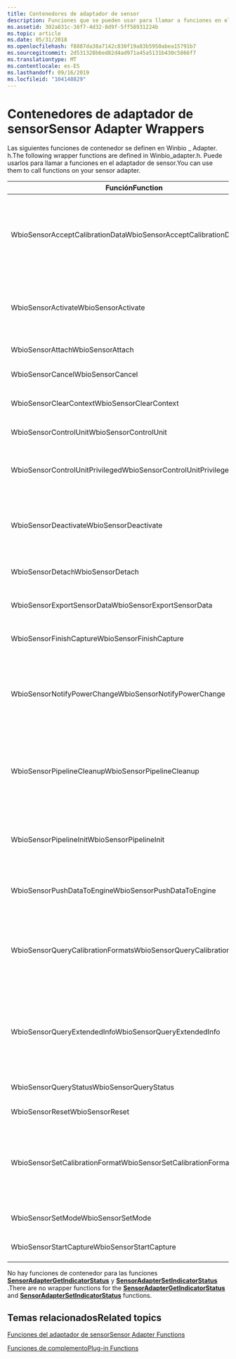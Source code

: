 ```yaml
---
title: Contenedores de adaptador de sensor
description: Funciones que se pueden usar para llamar a funciones en el adaptador de sensor. Estas funciones se definen en Winbio \_ Adapter. h.
ms.assetid: 302a831c-38f7-4d32-8d9f-5ff58931224b
ms.topic: article
ms.date: 05/31/2018
ms.openlocfilehash: f8887da38a7142c830f19a83b5950abea15791b7
ms.sourcegitcommit: 2d531328b6ed82d4ad971a45a5131b430c5866f7
ms.translationtype: MT
ms.contentlocale: es-ES
ms.lasthandoff: 09/16/2019
ms.locfileid: "104148829"
---
```

# <a name="sensor-adapter-wrappers"></a><span data-ttu-id="03259-104">Contenedores de adaptador de sensor</span><span class="sxs-lookup"><span data-stu-id="03259-104">Sensor Adapter Wrappers</span></span>

<span data-ttu-id="03259-105">Las siguientes funciones de contenedor se definen en Winbio \_ Adapter. h.</span><span class="sxs-lookup"><span data-stu-id="03259-105">The following wrapper functions are defined in Winbio\_adapter.h.</span></span> <span data-ttu-id="03259-106">Puede usarlos para llamar a funciones en el adaptador de sensor.</span><span class="sxs-lookup"><span data-stu-id="03259-106">You can use them to call functions on your sensor adapter.</span></span>



| <span data-ttu-id="03259-107">Función</span><span class="sxs-lookup"><span data-stu-id="03259-107">Function</span></span>                                     | <span data-ttu-id="03259-108">Descripción</span><span class="sxs-lookup"><span data-stu-id="03259-108">Description</span></span>                                                                                                                                                                               |
|----------------------------------------------|-------------------------------------------------------------------------------------------------------------------------------------------------------------------------------------------|
| <span data-ttu-id="03259-109">WbioSensorAcceptCalibrationData</span><span class="sxs-lookup"><span data-stu-id="03259-109">WbioSensorAcceptCalibrationData</span></span><br/>   | <span data-ttu-id="03259-110">Llama a la función [**SensorAdapterAcceptCalibrationData**](/windows/desktop/api/Winbio_adapter/nc-winbio_adapter-pibio_sensor_accept_calibration_data_fn) .</span><span class="sxs-lookup"><span data-stu-id="03259-110">Calls the [**SensorAdapterAcceptCalibrationData**](/windows/desktop/api/Winbio_adapter/nc-winbio_adapter-pibio_sensor_accept_calibration_data_fn) function.</span></span><br/> <span data-ttu-id="03259-111">Esta función contenedora se admite a partir de Windows 10.</span><span class="sxs-lookup"><span data-stu-id="03259-111">This wrapper function is supported starting in Windows 10.</span></span><br/>     |
| <span data-ttu-id="03259-112">WbioSensorActivate</span><span class="sxs-lookup"><span data-stu-id="03259-112">WbioSensorActivate</span></span><br/>                | <span data-ttu-id="03259-113">Llama a la función [**SensorAdapterActivate**](/windows/desktop/api/Winbio_adapter/nc-winbio_adapter-pibio_sensor_activate_fn) .</span><span class="sxs-lookup"><span data-stu-id="03259-113">Calls the [**SensorAdapterActivate**](/windows/desktop/api/Winbio_adapter/nc-winbio_adapter-pibio_sensor_activate_fn) function.</span></span><br/> <span data-ttu-id="03259-114">Esta función contenedora se admite a partir de Windows 10.</span><span class="sxs-lookup"><span data-stu-id="03259-114">This wrapper function is supported starting in Windows 10.</span></span><br/>                               |
| <span data-ttu-id="03259-115">WbioSensorAttach</span><span class="sxs-lookup"><span data-stu-id="03259-115">WbioSensorAttach</span></span><br/>                  | <span data-ttu-id="03259-116">Llama a la función [**SensorAdapterAttach**](/windows/desktop/api/Winbio_adapter/nc-winbio_adapter-pibio_sensor_attach_fn) .</span><span class="sxs-lookup"><span data-stu-id="03259-116">Calls the [**SensorAdapterAttach**](/windows/desktop/api/Winbio_adapter/nc-winbio_adapter-pibio_sensor_attach_fn) function.</span></span><br/>                                                                                                         |
| <span data-ttu-id="03259-117">WbioSensorCancel</span><span class="sxs-lookup"><span data-stu-id="03259-117">WbioSensorCancel</span></span><br/>                  | <span data-ttu-id="03259-118">Llama a la función [**SensorAdapterCancel**](/windows/desktop/api/Winbio_adapter/nc-winbio_adapter-pibio_sensor_cancel_fn) .</span><span class="sxs-lookup"><span data-stu-id="03259-118">Calls the [**SensorAdapterCancel**](/windows/desktop/api/Winbio_adapter/nc-winbio_adapter-pibio_sensor_cancel_fn) function.</span></span><br/>                                                                                                         |
| <span data-ttu-id="03259-119">WbioSensorClearContext</span><span class="sxs-lookup"><span data-stu-id="03259-119">WbioSensorClearContext</span></span><br/>            | <span data-ttu-id="03259-120">Llama a la función [**SensorAdapterClearContext**](/windows/desktop/api/Winbio_adapter/nc-winbio_adapter-pibio_sensor_clear_context_fn) .</span><span class="sxs-lookup"><span data-stu-id="03259-120">Calls the [**SensorAdapterClearContext**](/windows/desktop/api/Winbio_adapter/nc-winbio_adapter-pibio_sensor_clear_context_fn) function.</span></span><br/>                                                                                             |
| <span data-ttu-id="03259-121">WbioSensorControlUnit</span><span class="sxs-lookup"><span data-stu-id="03259-121">WbioSensorControlUnit</span></span><br/>             | <span data-ttu-id="03259-122">Llama a la función [**SensorAdapterControlUnit**](/windows/desktop/api/Winbio_adapter/nc-winbio_adapter-pibio_sensor_control_unit_fn) .</span><span class="sxs-lookup"><span data-stu-id="03259-122">Calls the [**SensorAdapterControlUnit**](/windows/desktop/api/Winbio_adapter/nc-winbio_adapter-pibio_sensor_control_unit_fn) function.</span></span><br/>                                                                                               |
| <span data-ttu-id="03259-123">WbioSensorControlUnitPrivileged</span><span class="sxs-lookup"><span data-stu-id="03259-123">WbioSensorControlUnitPrivileged</span></span><br/>   | <span data-ttu-id="03259-124">Llama a la función [**SensorAdapterControlUnitPrivileged**](/windows/desktop/api/Winbio_adapter/nc-winbio_adapter-pibio_sensor_control_unit_privileged_fn) .</span><span class="sxs-lookup"><span data-stu-id="03259-124">Calls the [**SensorAdapterControlUnitPrivileged**](/windows/desktop/api/Winbio_adapter/nc-winbio_adapter-pibio_sensor_control_unit_privileged_fn) function.</span></span><br/>                                                                           |
| <span data-ttu-id="03259-125">WbioSensorDeactivate</span><span class="sxs-lookup"><span data-stu-id="03259-125">WbioSensorDeactivate</span></span><br/>              | <span data-ttu-id="03259-126">Llama a la función [**SensorAdapterDeactivate**](/windows/desktop/api/Winbio_adapter/nc-winbio_adapter-pibio_sensor_deactivate_fn) .</span><span class="sxs-lookup"><span data-stu-id="03259-126">Calls the [**SensorAdapterDeactivate**](/windows/desktop/api/Winbio_adapter/nc-winbio_adapter-pibio_sensor_deactivate_fn) function.</span></span><br/> <span data-ttu-id="03259-127">Esta función contenedora se admite a partir de Windows 10.</span><span class="sxs-lookup"><span data-stu-id="03259-127">This wrapper function is supported starting in Windows 10.</span></span><br/>                           |
| <span data-ttu-id="03259-128">WbioSensorDetach</span><span class="sxs-lookup"><span data-stu-id="03259-128">WbioSensorDetach</span></span><br/>                  | <span data-ttu-id="03259-129">Llama a la función [**SensorAdapterDetach**](/windows/desktop/api/Winbio_adapter/nc-winbio_adapter-pibio_sensor_detach_fn) .</span><span class="sxs-lookup"><span data-stu-id="03259-129">Calls the [**SensorAdapterDetach**](/windows/desktop/api/Winbio_adapter/nc-winbio_adapter-pibio_sensor_detach_fn) function.</span></span><br/>                                                                                                         |
| <span data-ttu-id="03259-130">WbioSensorExportSensorData</span><span class="sxs-lookup"><span data-stu-id="03259-130">WbioSensorExportSensorData</span></span><br/>        | <span data-ttu-id="03259-131">Llama a la función [**SensorAdapterExportSensorData**](/windows/desktop/api/Winbio_adapter/nc-winbio_adapter-pibio_sensor_export_sensor_data_fn) .</span><span class="sxs-lookup"><span data-stu-id="03259-131">Calls the [**SensorAdapterExportSensorData**](/windows/desktop/api/Winbio_adapter/nc-winbio_adapter-pibio_sensor_export_sensor_data_fn) function.</span></span><br/>                                                                                     |
| <span data-ttu-id="03259-132">WbioSensorFinishCapture</span><span class="sxs-lookup"><span data-stu-id="03259-132">WbioSensorFinishCapture</span></span><br/>           | <span data-ttu-id="03259-133">Llama a la función [**SensorAdapterFinishCapture**](/windows/desktop/api/Winbio_adapter/nc-winbio_adapter-pibio_sensor_finish_capture_fn) .</span><span class="sxs-lookup"><span data-stu-id="03259-133">Calls the [**SensorAdapterFinishCapture**](/windows/desktop/api/Winbio_adapter/nc-winbio_adapter-pibio_sensor_finish_capture_fn) function.</span></span><br/>                                                                                           |
| <span data-ttu-id="03259-134">WbioSensorNotifyPowerChange</span><span class="sxs-lookup"><span data-stu-id="03259-134">WbioSensorNotifyPowerChange</span></span><br/>       | <span data-ttu-id="03259-135">Llama a la función [**SensorAdapterNotifyPowerChange**](/windows/desktop/api/Winbio_adapter/nc-winbio_adapter-pibio_sensor_notify_power_change_fn) .</span><span class="sxs-lookup"><span data-stu-id="03259-135">Calls the [**SensorAdapterNotifyPowerChange**](/windows/desktop/api/Winbio_adapter/nc-winbio_adapter-pibio_sensor_notify_power_change_fn) function.</span></span><br/> <span data-ttu-id="03259-136">Esta función contenedora se admite a partir de Windows 8.</span><span class="sxs-lookup"><span data-stu-id="03259-136">This wrapper function is supported starting in Windows 8.</span></span><br/>              |
| <span data-ttu-id="03259-137">WbioSensorPipelineCleanup</span><span class="sxs-lookup"><span data-stu-id="03259-137">WbioSensorPipelineCleanup</span></span><br/>         | <span data-ttu-id="03259-138">Llama a la función [**SensorAdapterPipelineCleanup**](/windows/desktop/api/Winbio_adapter/nc-winbio_adapter-pibio_sensor_pipeline_cleanup_fn) .</span><span class="sxs-lookup"><span data-stu-id="03259-138">Calls the [**SensorAdapterPipelineCleanup**](/windows/desktop/api/Winbio_adapter/nc-winbio_adapter-pibio_sensor_pipeline_cleanup_fn) function.</span></span><br/> <span data-ttu-id="03259-139">Esta función contenedora se admite a partir de Windows 10.</span><span class="sxs-lookup"><span data-stu-id="03259-139">This wrapper function is supported starting in Windows 10.</span></span><br/>                 |
| <span data-ttu-id="03259-140">WbioSensorPipelineInit</span><span class="sxs-lookup"><span data-stu-id="03259-140">WbioSensorPipelineInit</span></span><br/>            | <span data-ttu-id="03259-141">Llama a la función [**SensorAdapterPipelineInit**](/windows/desktop/api/Winbio_adapter/nc-winbio_adapter-pibio_sensor_pipeline_init_fn) .</span><span class="sxs-lookup"><span data-stu-id="03259-141">Calls the [**SensorAdapterPipelineInit**](/windows/desktop/api/Winbio_adapter/nc-winbio_adapter-pibio_sensor_pipeline_init_fn) function.</span></span><br/> <span data-ttu-id="03259-142">Esta función contenedora se admite a partir de Windows 10.</span><span class="sxs-lookup"><span data-stu-id="03259-142">This wrapper function is supported starting in Windows 10.</span></span><br/>                       |
| <span data-ttu-id="03259-143">WbioSensorPushDataToEngine</span><span class="sxs-lookup"><span data-stu-id="03259-143">WbioSensorPushDataToEngine</span></span><br/>        | <span data-ttu-id="03259-144">Llama a la función [**SensorAdapterPushDataToEngine**](/windows/desktop/api/Winbio_adapter/nc-winbio_adapter-pibio_sensor_push_data_to_engine_fn) .</span><span class="sxs-lookup"><span data-stu-id="03259-144">Calls the [**SensorAdapterPushDataToEngine**](/windows/desktop/api/Winbio_adapter/nc-winbio_adapter-pibio_sensor_push_data_to_engine_fn) function.</span></span><br/>                                                                                     |
| <span data-ttu-id="03259-145">WbioSensorQueryCalibrationFormats</span><span class="sxs-lookup"><span data-stu-id="03259-145">WbioSensorQueryCalibrationFormats</span></span><br/> | <span data-ttu-id="03259-146">Llama a la función [**SensorAdapterQueryCalibrationFormats**](/windows/desktop/api/Winbio_adapter/nc-winbio_adapter-pibio_sensor_query_calibration_formats_fn) .</span><span class="sxs-lookup"><span data-stu-id="03259-146">Calls the [**SensorAdapterQueryCalibrationFormats**](/windows/desktop/api/Winbio_adapter/nc-winbio_adapter-pibio_sensor_query_calibration_formats_fn) function.</span></span><br/> <span data-ttu-id="03259-147">Esta función contenedora se admite a partir de Windows 10.</span><span class="sxs-lookup"><span data-stu-id="03259-147">This wrapper function is supported starting in Windows 10.</span></span><br/> |
| <span data-ttu-id="03259-148">WbioSensorQueryExtendedInfo</span><span class="sxs-lookup"><span data-stu-id="03259-148">WbioSensorQueryExtendedInfo</span></span><br/>       | <span data-ttu-id="03259-149">Llama a la función [**SensorAdapterQueryExtendedInfo**](/windows/desktop/api/Winbio_adapter/nc-winbio_adapter-pibio_sensor_query_extended_info_fn) .</span><span class="sxs-lookup"><span data-stu-id="03259-149">Calls the [**SensorAdapterQueryExtendedInfo**](/windows/desktop/api/Winbio_adapter/nc-winbio_adapter-pibio_sensor_query_extended_info_fn) function.</span></span><br/> <span data-ttu-id="03259-150">Esta función contenedora se admite a partir de Windows 10.</span><span class="sxs-lookup"><span data-stu-id="03259-150">This wrapper function is supported starting in Windows 10.</span></span><br/>             |
| <span data-ttu-id="03259-151">WbioSensorQueryStatus</span><span class="sxs-lookup"><span data-stu-id="03259-151">WbioSensorQueryStatus</span></span><br/>             | <span data-ttu-id="03259-152">Llama a la función [**SensorAdapterQueryStatus**](/windows/desktop/api/Winbio_adapter/nc-winbio_adapter-pibio_sensor_query_status_fn) .</span><span class="sxs-lookup"><span data-stu-id="03259-152">Calls the [**SensorAdapterQueryStatus**](/windows/desktop/api/Winbio_adapter/nc-winbio_adapter-pibio_sensor_query_status_fn) function.</span></span><br/>                                                                                               |
| <span data-ttu-id="03259-153">WbioSensorReset</span><span class="sxs-lookup"><span data-stu-id="03259-153">WbioSensorReset</span></span><br/>                   | <span data-ttu-id="03259-154">Llama a la función [**SensorAdapterReset**](/windows/desktop/api/Winbio_adapter/nc-winbio_adapter-pibio_sensor_reset_fn) .</span><span class="sxs-lookup"><span data-stu-id="03259-154">Calls the [**SensorAdapterReset**](/windows/desktop/api/Winbio_adapter/nc-winbio_adapter-pibio_sensor_reset_fn) function.</span></span><br/>                                                                                                           |
| <span data-ttu-id="03259-155">WbioSensorSetCalibrationFormat</span><span class="sxs-lookup"><span data-stu-id="03259-155">WbioSensorSetCalibrationFormat</span></span><br/>    | <span data-ttu-id="03259-156">Llama a la función [**SensorAdapterSetCalibrationFormat**](/windows/desktop/api/Winbio_adapter/nc-winbio_adapter-pibio_sensor_set_calibration_format_fn) .</span><span class="sxs-lookup"><span data-stu-id="03259-156">Calls the [**SensorAdapterSetCalibrationFormat**](/windows/desktop/api/Winbio_adapter/nc-winbio_adapter-pibio_sensor_set_calibration_format_fn) function.</span></span><br/> <span data-ttu-id="03259-157">Esta función contenedora se admite a partir de Windows 10.</span><span class="sxs-lookup"><span data-stu-id="03259-157">This wrapper function is supported starting in Windows 10.</span></span><br/>       |
| <span data-ttu-id="03259-158">WbioSensorSetMode</span><span class="sxs-lookup"><span data-stu-id="03259-158">WbioSensorSetMode</span></span><br/>                 | <span data-ttu-id="03259-159">Llama a la función [**SensorAdapterSetMode**](/windows/desktop/api/Winbio_adapter/nc-winbio_adapter-pibio_sensor_set_mode_fn) .</span><span class="sxs-lookup"><span data-stu-id="03259-159">Calls the [**SensorAdapterSetMode**](/windows/desktop/api/Winbio_adapter/nc-winbio_adapter-pibio_sensor_set_mode_fn) function.</span></span><br/>                                                                                                       |
| <span data-ttu-id="03259-160">WbioSensorStartCapture</span><span class="sxs-lookup"><span data-stu-id="03259-160">WbioSensorStartCapture</span></span><br/>            | <span data-ttu-id="03259-161">Llama a la función [**SensorAdapterStartCapture**](/windows/desktop/api/Winbio_adapter/nc-winbio_adapter-pibio_sensor_start_capture_fn) .</span><span class="sxs-lookup"><span data-stu-id="03259-161">Calls the [**SensorAdapterStartCapture**](/windows/desktop/api/Winbio_adapter/nc-winbio_adapter-pibio_sensor_start_capture_fn) function.</span></span><br/>                                                                                             |



 

<span data-ttu-id="03259-162">No hay funciones de contenedor para las funciones [**SensorAdapterGetIndicatorStatus**](/windows/desktop/api/Winbio_adapter/nc-winbio_adapter-pibio_sensor_get_indicator_status_fn) y [**SensorAdapterSetIndicatorStatus**](/windows/desktop/api/Winbio_adapter/nc-winbio_adapter-pibio_sensor_set_indicator_status_fn) .</span><span class="sxs-lookup"><span data-stu-id="03259-162">There are no wrapper functions for the [**SensorAdapterGetIndicatorStatus**](/windows/desktop/api/Winbio_adapter/nc-winbio_adapter-pibio_sensor_get_indicator_status_fn) and [**SensorAdapterSetIndicatorStatus**](/windows/desktop/api/Winbio_adapter/nc-winbio_adapter-pibio_sensor_set_indicator_status_fn) functions.</span></span>

## <a name="related-topics"></a><span data-ttu-id="03259-163">Temas relacionados</span><span class="sxs-lookup"><span data-stu-id="03259-163">Related topics</span></span>

<dl> <dt>

[<span data-ttu-id="03259-164">Funciones del adaptador de sensor</span><span class="sxs-lookup"><span data-stu-id="03259-164">Sensor Adapter Functions</span></span>](sensor-adapter-functions.md)
</dt> <dt>

[<span data-ttu-id="03259-165">Funciones de complemento</span><span class="sxs-lookup"><span data-stu-id="03259-165">Plug-in Functions</span></span>](plug-in-functions.md)
</dt> </dl>

 

 





